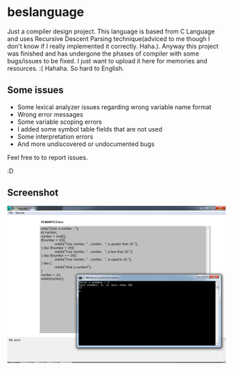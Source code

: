# beslanguage
Just a compiler design project. This language is based from C Language and uses Recursive Descent Parsing technique(adviced to me though I don't know if I really implemented it correctly. Haha.). Anyway this project was finished and has undergone the phases of compiler with some bugs/issues to be fixed. I just want to upload it here for memories and resources. :( Hahaha. So hard to English.

## Some issues

- Some lexical analyzer issues regarding wrong variable name format
- Wrong error messages
- Some variable scoping errors
- I added some symbol table fields that are not used
- Some interpretation errors
- And more undiscovered or undocumented bugs

Feel free to to report issues.

:D

## Screenshot
![alt tag](https://github.com/kurlp00/beslanguage/blob/master/ss.png)
